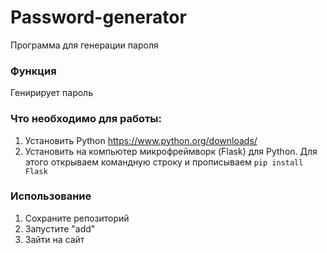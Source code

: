 # Password-generator
Программа для генерации пароля

### Функция
Генирирует пароль

### Что необходимо для работы: 
1. Установить Python https://www.python.org/downloads/
2. Установить на компьютер микрофреймворк (Flask) для Python. Для этого открываем командную строку и прописываем ```pip install Flask```

### Использование
1. Сохраните репозиторий
2. Запустите "add"
3. Зайти на сайт
